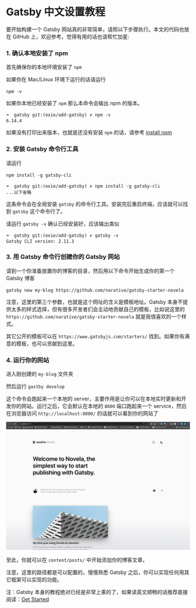 # Gatsby 中文设置教程





要开始构建一个 Gatsby 网站真的非常简单，请照以下步骤执行。本文的代码也放在 GitHub 上，欢迎参考，觉得有用的话也请帮忙加星: 

### 1. 确认本地安装了 npm

首先确保你的本地环境安装了 `npm`

如果你在 Mac/Linux 环境下运行的话请运行

`npm -v` 

如果你本地已经安装了 `npm` 那么本命令会输出 npm 的版本。

```
➜  gatsby git:(exie/add-gatsby) ✗ npm -v
6.14.4
```

如果没有打印出来版本，也就是还没有安装 `npm` 的话，请参考 [install npm](https://www.npmjs.com/get-npm)


### 2. 安装 Gatsby 命令行工具
请运行

`npm install -g gatsby-cli`

```
➜  gatsby git:(exie/add-gatsby) ✗ npm install -g gatsby-cli
...以下省略
```

这条命令会在全局安装 `gatsby` 的命令行工具。安装完后重启终端，应该就可以找到 `gatsby` 这个命令行了。

请运行 `gatsby -v` 确认已经安装好，应该输出类似

```
➜  gatsby git:(exie/add-gatsby) ✗ gatsby -v
Gatsby CLI version: 2.11.3
```

### 3. 用 Gatsby 命令行创建你的 Gatsby 网站

请到一个你准备放置你的博客的目录，然后用以下命令开始生成你的第一个 Gatsby 博客

`gatsby new my-blog https://github.com/narative/gatsby-starter-novela`

注意，这里的第三个参数，也就是这个网址的含义是模板地址。Gatsby 本身不提供太多的样式选择，但有很多开发者们会主动地贡献自己的模板，比如说这里的 `https://github.com/narative/gatsby-starter-novela` 就是我很喜欢的一个样式。

其它公开的模板可以在 `https://www.gatsbyjs.com/starters/` 找到。如果你有满意的模板，也可以贡献到这里。

### 4. 运行你的网站
进入刚创建的 `my-blog` 文件夹

然后运行 `gastby develop`

这个命令会跑起来一个本地的 server，主要作用是让你可以在本地实时更新和开发你的网站。运行之后，它会默认在本地的 `8000` 端口跑起来一个 service，然后在浏览器访问 `http://localhost:8000/` 的话就可以看到你的网站了

![跑起来的 Gatsby 网站](./first-gatsby-site.png)

至此，你就可以在 `content/posts/` 中开始添加你的博客文章。

注意，这里的路径都是可以配置的，慢慢熟悉 Gatsby 之后，你可以实现任何用其它框架可以实现的功能。


注：Gatsby 本身的教程绝对已经是非常上乘的了，如果读英文顺畅的话推荐直接阅读：[Get Started](https://www.gatsbyjs.com/docs/quick-start/)


